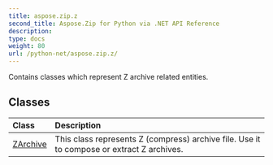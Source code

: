 ```yaml
---
title: aspose.zip.z
second_title: Aspose.Zip for Python via .NET API Reference
description: 
type: docs
weight: 80
url: /python-net/aspose.zip.z/
---
```



Contains classes which represent Z archive related entities.

## Classes
| Class | Description |
| :- | :- |
|[ZArchive](/zip/python-net/aspose.zip.z/zarchive/)|This class represents Z (compress) archive file. Use it to compose or extract Z archives.|

